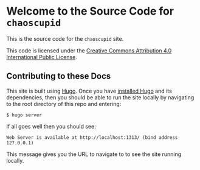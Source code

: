 # Welcome to the Source Code for `chaoscupid`

This is the source code for the `chaoscupid` site.

This code is licensed under the 
[Creative Commons Attribution 4.0 International Public License][cc].

[cc]: https://creativecommons.org/licenses/by/4.0/legalcode

## Contributing to these Docs

This site is built using [Hugo][]. Once you have [installed Hugo][install] and its dependencies, 
then you should be able to run the site locally by navigating to the root directory of this repo and entering:

[Hugo]: https://gohugo.io
[install]: https://gohugo.io/installation/

```shell
$ hugo server
```

If all goes well then you should see:

```shell
Web Server is available at http://localhost:1313/ (bind address 127.0.0.1)
```

This message gives you the URL to navigate to to see the site running locally.